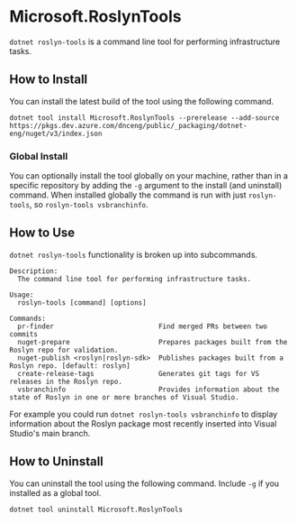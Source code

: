 # Microsoft.RoslynTools

`dotnet roslyn-tools` is a command line tool for performing infrastructure tasks.

## How to Install

You can install the latest build of the tool using the following command.

```console
dotnet tool install Microsoft.RoslynTools --prerelease --add-source https://pkgs.dev.azure.com/dnceng/public/_packaging/dotnet-eng/nuget/v3/index.json
```

### Global Install

You can optionally install the tool globally on your machine, rather than in a specific repository by adding the `-g` argument to the install (and uninstall) command.
When installed globally the command is run with just `roslyn-tools`, so `roslyn-tools vsbranchinfo`.

## How to Use

`dotnet roslyn-tools` functionality is broken up into subcommands.


```
Description:
  The command line tool for performing infrastructure tasks.

Usage:
  roslyn-tools [command] [options]

Commands:
  pr-finder                          Find merged PRs between two commits
  nuget-prepare                      Prepares packages built from the Roslyn repo for validation.
  nuget-publish <roslyn|roslyn-sdk>  Publishes packages built from a Roslyn repo. [default: roslyn]
  create-release-tags                Generates git tags for VS releases in the Roslyn repo.
  vsbranchinfo                       Provides information about the state of Roslyn in one or more branches of Visual Studio.
```

For example you could run `dotnet roslyn-tools vsbranchinfo` to display information about the Roslyn package most recently inserted into Visual Studio's main branch.

## How to Uninstall

You can uninstall the tool using the following command. Include `-g` if you installed as a global tool.

```console
dotnet tool uninstall Microsoft.RoslynTools
```
